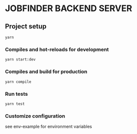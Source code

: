 # JOBFINDER BACKEND SERVER

## Project setup
```
yarn 
```

### Compiles and hot-reloads for development
```
yarn start:dev
```

### Compiles and build for production
```
yarn compile
```

### Run tests
```
yarn test
```

### Customize configuration
see env-example for environment variables
